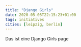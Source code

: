 ```yaml
---
title: "Django Girls"
date: 2020-05-05T22:15:23+01:00
tags: initiatives
cities: [leipzig, berlin]
---
```


Das ist eine Django Girls page
